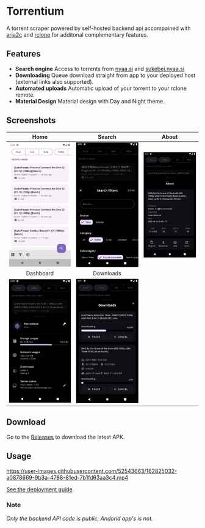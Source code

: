 # Torrentium

A torrent scraper powered by self-hosted backend api accompained with [aria2c](https://aria2.github.io/) and [rclone](https://rclone.org/) for additonal complementary features.

## Features

- **Search engine** Access to torrents from [nyaa.si](https://nyaa.si/) and [sukebei.nyaa.si](https://sukebei.nyaa.si/)
- **Downloading** Queue download straight from app to your deployed host (external links also supported).
- **Automated uploads** Automatic upload of your torrent to your rclone remote.
- **Material Design** Material design with Day and Night theme.

## Screenshots

Home|Search|About
:-----:|:--------------:|:-----------:|
![Home](/images/home.png)|![Search](/images/search.png)|![About](/images/about.png)
Dashboard|Downloads
![Dashboard](/images/dashboard.png)|![Downloads](/images/downloads.png)|

## Download

Go to the [Releases](https://github.com/itsZECHS/TorrentiumApp/releases) to download the latest APK.

## Usage

https://user-images.githubusercontent.com/52543663/162825032-a0878669-9b3a-4788-81ed-7b1fd63aa3c4.mp4

[See the deployment guide](https://github.com/itsZECHS/TorrentiumAPI).

### Note

*Only the backend API code is public, Andorid app's is not.*
